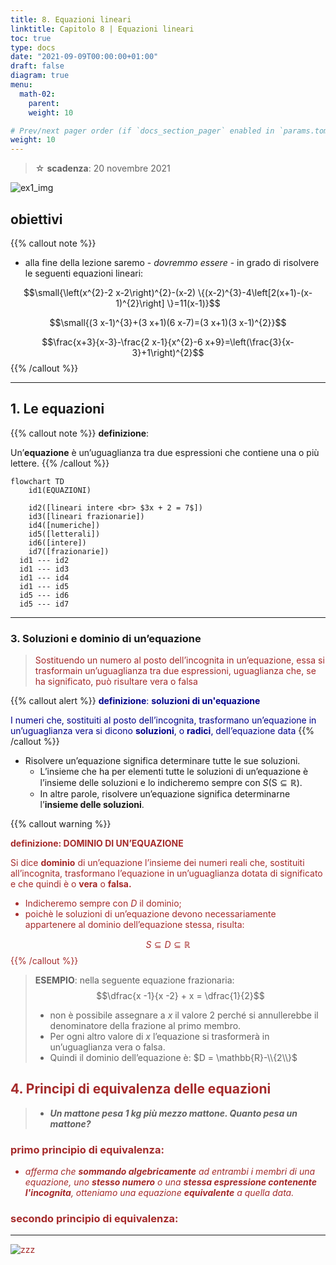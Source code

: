 ```yaml
---
title: 8. Equazioni lineari
linktitle: Capitolo 8 | Equazioni lineari
toc: true
type: docs
date: "2021-09-09T00:00:00+01:00"
draft: false
diagram: true
menu:
  math-02:
    parent: 
    weight: 10

# Prev/next pager order (if `docs_section_pager` enabled in `params.toml`)
weight: 10
---
```


> ☆ **scadenza**: 20 novembre 2021

![ex1_img](../capitolo_8.jpeg)

## obiettivi

{{% callout note %}}

- alla fine della lezione saremo - *dovremmo essere* - in grado di risolvere le seguenti equazioni lineari:

$$\small{\left(x^{2}-2 x-2\right)^{2}-(x-2) \{(x-2)^{3}-4\left[2(x+1)-(x-1)^{2}\right] \}=11(x-1)}$$

$$\small{(3 x-1)^{3}+(3 x+1)(6 x-7)=(3 x+1)(3 x-1)^{2}}$$

$$\frac{x+3}{x-3}-\frac{2 x-1}{x^{2}-6 x+9}=\left(\frac{3}{x-3}+1\right)^{2}$$
{{% /callout %}}

---

## 1. Le equazioni


{{% callout note %}}
**definizione**:

Un’**equazione** è un’uguaglianza tra due espressioni che contiene una o più lettere.
{{% /callout %}}

```mermaid
flowchart TD
    id1(EQUAZIONI)

    id2([lineari intere <br> $3x + 2 = 7$])
    id3([lineari frazionarie])
    id4([numeriche])
    id5([letterali])
    id6([intere])
    id7([frazionarie])
  id1 --- id2
  id1 --- id3
  id1 --- id4
  id1 --- id5
  id5 --- id6
  id5 --- id7
```

---

### 3. Soluzioni e dominio di un’equazione

> <font color="brown">Sostituendo un numero al posto dell’incognita in un’equazione, essa si trasformain un’uguaglianza tra due espressioni, uguaglianza che, se ha significato, può risultare vera o falsa</font>

{{% callout alert %}}
<font color="darkblue">**definizione**: **soluzioni di un'equazione**

I numeri che, sostituiti al posto dell’incognita, trasformano un’equazione in un’uguaglianza vera si dicono **soluzioni**, o **radici**, dell’equazione data</font>
{{% /callout %}}

- Risolvere un’equazione significa determinare tutte le sue soluzioni.
  - L’insieme che ha per elementi tutte le soluzioni di un’equazione è l’insieme delle soluzioni e lo indicheremo sempre con $S( \text{S} \subseteq \mathbb{R})$.
  - In altre parole, risolvere un’equazione significa determinarne l’**insieme delle soluzioni**.

{{% callout warning %}}

<font color="brown">**definizione: DOMINIO DI UN’EQUAZIONE**

Si dice **dominio** di un’equazione l’insieme dei numeri reali che, sostituiti all’incognita, trasformano l’equazione in un’uguaglianza dotata di significato e che quindi è o **vera** o **falsa.**

- Indicheremo sempre con $D$ il dominio;
- poichè le soluzioni di un’equazione devono necessariamente appartenere al dominio dell’equazione stessa, risulta:

$$S \subseteq D \subseteq \mathbb{R}$$
{{% /callout %}}

>**ESEMPIO**:
> nella seguente equazione frazionaria:
> $$\dfrac{x -1}{x -2} + x = \dfrac{1}{2}$$
>
> - non è possibile assegnare a $x$ il valore $2$ perché si annullerebbe il denominatore della frazione al primo membro.
> - Per ogni altro valore di $x$ l’equazione si trasformerà in un’uguaglianza vera o falsa.
> - Quindi il dominio dell’equazione è: $D = \mathbb{R}-\\{2\\}$


## 4. Principi di equivalenza delle equazioni

> - **_Un mattone pesa $1$ kg più mezzo mattone. Quanto pesa un mattone?_**

### **primo** principio di equivalenza:

- *afferma che **sommando algebricamente** ad entrambi i membri di una equazione, uno **stesso numero** o una **stessa espressione contenente l'incognita**, otteniamo una equazione **equivalente** a quella data.*

### **secondo** principio di equivalenza:

---

![zzz](https://res.cloudinary.com/teepublic/image/private/s--TQXt20Pc--/t_Resized%20Artwork/c_fit,g_north_west,h_954,w_954/co_000000,e_outline:48/co_000000,e_outline:inner_fill:48/co_ffffff,e_outline:48/co_ffffff,e_outline:inner_fill:48/co_bbbbbb,e_outline:3:1000/c_mpad,g_center,h_1260,w_1260/b_rgb:eeeeee/c_limit,f_auto,h_630,q_90,w_630/v1588675429/production/designs/9818088_0.jpg)
